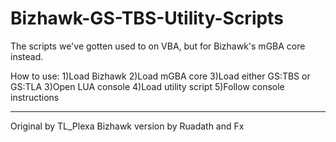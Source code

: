 # Bizhawk-GS-TBS-Utility-Scripts
The scripts we've gotten used to on VBA, but for Bizhawk's mGBA core instead.

How to use:
1)Load Bizhawk
2)Load mGBA core
3)Load either GS:TBS or GS:TLA
3)Open LUA console
4)Load utility script
5)Follow console instructions

--------------------
Original by TL_Plexa
Bizhawk version by Ruadath and Fx
